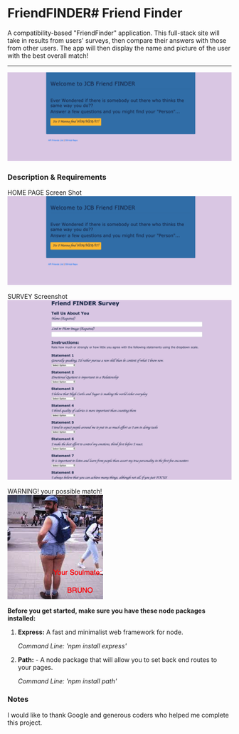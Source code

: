 # FriendFINDER# Friend Finder

A compatibility-based "FriendFinder" application. This full-stack site will take in results from users' surveys, then compare their answers with those from other users. The app will then display the name and picture of the user with the best overall match!


___
![image of friend finder](app/public/images/friendfinder.png)

### Description & Requirements

HOME PAGE Screen Shot
![image of friend finder](app/public/images/friendfinder.png)


SURVEY Screenshot
![image of survey](app/public/images/quiz-screen.png)


WARNING!  your possible match!  
![image of - it's a match!](app/public/images/soulmate.jpeg)

**Before you get started, make sure you have these node packages installed:**
1. **Express:** A fast and minimalist web framework for node.

     *Command Line: 'npm install express'*


2. **Path:** - A node package that will allow you to set back end routes to your pages.

     *Command Line: 'npm install path'*






### Notes
I would like to thank Google and generous coders who helped me complete this project.  
